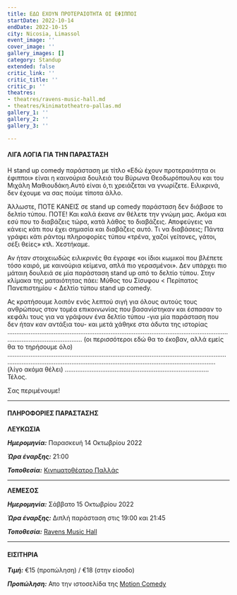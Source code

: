 ```yaml
---
title: ΕΔΩ ΕΧΟΥΝ ΠΡΟΤΕΡΑΙΟΤΗΤΑ ΟΙ ΕΦΙΠΠΟΙ
startDate: 2022-10-14
endDate: 2022-10-15
city: Nicosia, Limassol
event_image: ''
cover_image: ''
gallery_images: []
category: Standup
extended: false
critic_link: ''
critic_title: ''
critic_p: ''
theatres:
- theatres/ravens-music-hall.md
- theatres/kinimatotheatro-pallas.md
gallery_1: ''
gallery_2: ''
gallery_3: ''

---
```

#### ΛΙΓΑ ΛΟΓΙΑ ΓΙΑ ΤΗΝ ΠΑΡΑΣΤΑΣΗ

Η stand up comedy παράσταση με τίτλο «Εδώ έχουν προτεραιότητα οι έφιπποι» είναι η καινούρια δουλειά του Βύρωνα Θεοδωρόπουλου και του Μιχάλη Μαθιουδάκη.Αυτό είναι ό,τι χρειάζεται να γνωρίζετε. Ειλικρινά, δεν έχουμε να σας πούμε τίποτα άλλο.

​Άλλωστε, ΠΟΤΕ ΚΑΝΕΙΣ σε stand up comedy παράσταση δεν διάβασε το δελτίο τύπου. ΠΟΤΕ! Και καλά έκανε αν θέλετε την γνώμη μας. Ακόμα και εσύ που το διαβάζεις τώρα, κατά λάθος το διαβάζεις. Αποφεύγεις να κάνεις κάτι που έχει σημασία και διαβάζεις αυτό. Τι να διαβάσεις; Πάντα γράφει κάτι ράντομ πληροφορίες τύπου «τρένα, χαζοί γείτονες, γάτοι, σέξι θείες» κτλ. Χεστήκαμε.

​Αν ήταν στοιχειωδώς ειλικρινές θα έγραφε «οι ίδιοι κωμικοί που βλέπετε τόσο καιρό, με καινούρια κείμενα, απλά πιο γερασμένοι». Δεν υπάρχει πιο μάταιη δουλειά σε μία παράσταση stand up από το δελτίο τύπου. Στην κλίμακα της ματαιότητας πάει: Μύθος του Σίσυφου < Περίπατος Πανεπιστημίου < Δελτίο τύπου stand up comedy.

Ας κρατήσουμε λοιπόν ενός λεπτού σιγή για όλους αυτούς τους ανθρώπους στον τομέα επικοινωνίας που βασανίστηκαν και έσπασαν το κεφάλι τους για να γράψουν ένα δελτίο τύπου -για μία παράσταση που δεν ήταν καν αντάξια του- και μετά χάθηκε στα άδυτα της ιστορίας .………………………………………………………………………………………………………………………………………………… (οι περισσότεροι εδώ θα το έκοβαν, αλλά εμείς θα το τηρήσουμε όλο) ……………………………………………………………………………………………………………………………………………………………………………………………………………………(λίγο ακόμα θέλει) ……………………………………………………………………… Τέλος.

Σας περιμένουμε!

***

#### ΠΛΗΡΟΦΟΡΙΕΣ ΠΑΡΑΣΤΑΣΗΣ

**ΛΕΥΚΩΣΙΑ**

**_Ημερομηνία:_** Παρασκευή 14 Οκτωβρίου 2022

**_Ώρα έναρξης:_** 21:00

**_Τοποθεσία:_** [Κινηματοθέατρο Παλλάς](?#map)

***

**ΛΕΜΕΣΟΣ**

**_Ημερομηνία:_** Σάββατο 15 Οκτωβρίου 2022

**_Ώρα έναρξης:_** Διπλή παράσταση στις 19:00 και 21:45

**_Τοποθεσία:_** [Ravens Music Hall](?#map)

***

#### ΕΙΣΙΤΗΡΙΑ

**_Τιμή:_** €15 (προπώληση) / €18 (στην είσοδο)

**_Προπώληση:_** Απο την ιστοσελίδα της [Motion Comedy](https://www.motioncomedy.com/theodoropoulos-mathioudakis)
